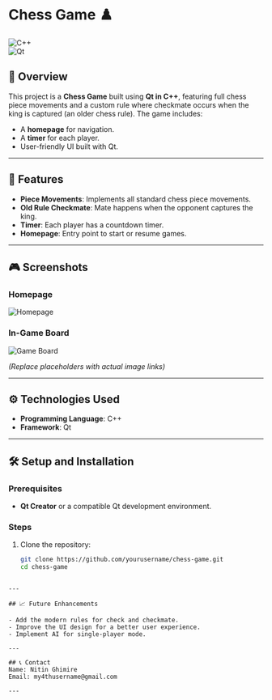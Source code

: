 # Chess Game ♟️  

![C++](https://img.shields.io/badge/C++-00599C?style=for-the-badge&logo=c%2B%2B&logoColor=white)  
![Qt](https://img.shields.io/badge/Qt-41CD52?style=for-the-badge&logo=qt&logoColor=white)  

## 📖 Overview  
This project is a **Chess Game** built using **Qt in C++**, featuring full chess piece movements and a custom rule where checkmate occurs when the king is captured (an older chess rule). The game includes:  
- A **homepage** for navigation.  
- A **timer** for each player.  
- User-friendly UI built with Qt.  

---

## 🚀 Features  
- **Piece Movements**: Implements all standard chess piece movements.  
- **Old Rule Checkmate**: Mate happens when the opponent captures the king.  
- **Timer**: Each player has a countdown timer.  
- **Homepage**: Entry point to start or resume games.  

---

## 🎮 Screenshots  
### Homepage  
![Homepage](https://via.placeholder.com/600x400?text=Homepage)  

### In-Game Board  
![Game Board](https://via.placeholder.com/600x400?text=Game+Board)  

*(Replace placeholders with actual image links)*  

---

## ⚙️ Technologies Used  
- **Programming Language**: C++  
- **Framework**: Qt  

---

## 🛠️ Setup and Installation  

### Prerequisites  
- **Qt Creator** or a compatible Qt development environment.  

### Steps  
1. Clone the repository:  
   ```bash
   git clone https://github.com/yourusername/chess-game.git  
   cd chess-game  
  ```

---

## 📈 Future Enhancements

- Add the modern rules for check and checkmate.
- Improve the UI design for a better user experience.
- Implement AI for single-player mode.

---

## 📞 Contact
Name: Nitin Ghimire
Email: my4thusername@gmail.com

---
